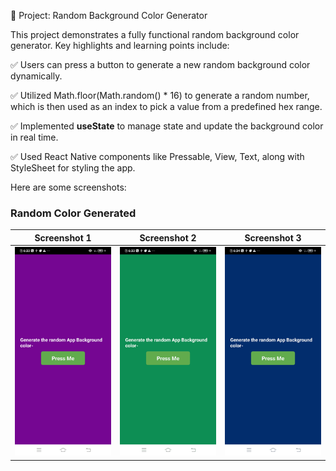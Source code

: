 🔐 Project: Random Background Color Generator

This project demonstrates a fully functional random background color generator. Key highlights and learning points include:

✅ Users can press a button to generate a new random background color dynamically.

✅ Utilized Math.floor(Math.random() * 16) to generate a random number, which is then used as an index to pick a value from a predefined hex range.

✅ Implemented **useState** to manage state and update the background color in real time.

✅ Used React Native components like Pressable, View, Text, along with StyleSheet for styling the app.


Here are some screenshots:
### Random Color Generated
| Screenshot 1 | Screenshot 2 | Screenshot 3 |
|--------------|--------------|--------------|
| ![Home Screen](images/screenshot1.png) | ![Random Color](images/screenshot2.png) | ![Button Pressed](images/screenshot3.png) |


